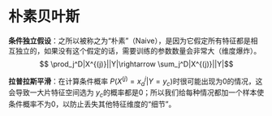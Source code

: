 # 朴素贝叶斯

**条件独立假设**：之所以被称之为“朴素”（Naive），是因为它假定所有特征都是相互独立的，如果没有这个假定的话，需要训练的参数数量会非常大（维度爆炸）。
$$ \prod_j^D|X^{(j)}||Y|\rightarrow \sum_j^D|X^{(j)}||Y|$$

**拉普拉斯平滑**：在计算条件概率 $P(X^{(j)}=x_a^j|Y=y_c)$时很可能出现为0的情况，这会导致一大片特征空间选为 $y_c$的概率都是0；所以我们给每种情况都加一个样本使条件概率不为0，以防止丢失其他特征维度的“细节”。